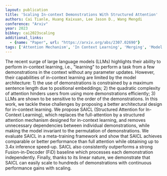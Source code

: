 ```yaml
---
layout: publication
title: 'Scaling In-context Demonstrations With Structured Attention'
authors: Cai Tianle, Huang Kaixuan, Lee Jason D., Wang Mengdi
conference: "Arxiv"
year: 2023
bibkey: cai2023scaling
additional_links:
  - {name: "Paper", url: "https://arxiv.org/abs/2307.02690"}
tags: ['Attention Mechanism', 'In Context Learning', 'Merging', 'Model Architecture', 'Prompting', 'Tools', 'Training Techniques', 'Transformer']
---
```

The recent surge of large language models (LLMs) highlights their ability to
perform in-context learning, i.e., "learning" to perform a task from a few
demonstrations in the context without any parameter updates. However, their
capabilities of in-context learning are limited by the model architecture: 1)
the use of demonstrations is constrained by a maximum sentence length due to
positional embeddings; 2) the quadratic complexity of attention hinders users
from using more demonstrations efficiently; 3) LLMs are shown to be sensitive
to the order of the demonstrations. In this work, we tackle these challenges by
proposing a better architectural design for in-context learning. We propose
SAICL (Structured Attention for In-Context Learning), which replaces the
full-attention by a structured attention mechanism designed for in-context
learning, and removes unnecessary dependencies between individual
demonstrations, while making the model invariant to the permutation of
demonstrations. We evaluate SAICL in a meta-training framework and show that
SAICL achieves comparable or better performance than full attention while
obtaining up to 3.4x inference speed-up. SAICL also consistently outperforms a
strong Fusion-in-Decoder (FiD) baseline which processes each demonstration
independently. Finally, thanks to its linear nature, we demonstrate that SAICL
can easily scale to hundreds of demonstrations with continuous performance
gains with scaling.

